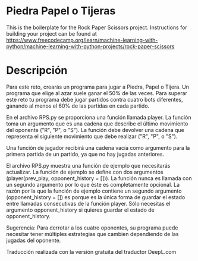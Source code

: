 # Piedra Papel o Tijeras

This is the boilerplate for the Rock Paper Scissors project. Instructions for building your project can be found at https://www.freecodecamp.org/learn/machine-learning-with-python/machine-learning-with-python-projects/rock-paper-scissors

# Descripción

Para este reto, crearás un programa para jugar a Piedra, Papel o Tijera. Un programa que elige al azar suele ganar el 50% de las veces. Para superar este reto tu programa debe jugar partidos contra cuatro bots diferentes, ganando al menos el 60% de las partidas en cada partido.

En el archivo RPS.py se proporciona una función llamada player. La función toma un argumento que es una cadena que describe el último movimiento del oponente ("R", "P", o "S"). La función debe devolver una cadena que representa el siguiente movimiento que debe realizar ("R", "P", o "S").

Una función de jugador recibirá una cadena vacía como argumento para la primera partida de un partido, ya que no hay jugadas anteriores.

El archivo RPS.py muestra una función de ejemplo que necesitarás actualizar. La función de ejemplo se define con dos argumentos (player(prev_play, opponent_history = [])). La función nunca es llamada con un segundo argumento por lo que éste es completamente opcional. La razón por la que la función de ejemplo contiene un segundo argumento (opponent_history = []) es porque es la única forma de guardar el estado entre llamadas consecutivas de la función player. Sólo necesitas el argumento opponent_history si quieres guardar el estado de opponent_history.

Sugerencia: Para derrotar a los cuatro oponentes, su programa puede necesitar tener múltiples estrategias que cambien dependiendo de las jugadas del oponente.

Traducción realizada con la versión gratuita del traductor DeepL.com
